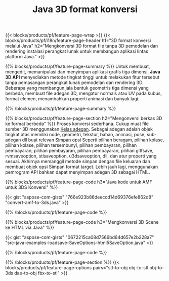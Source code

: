 ﻿---
title: Java 3D format konversi
url: /id/java/conversion/
description: Konversi 3D format amf 3ds amf ase att dae drc dxf fbx gltf jt obj ply rvm stl u3d usdz usd vrml x dengan beberapa baris kode Java melalui perpustakaan Java.
---
{{< blocks/products/pf/feature-page-wrap >}}
{{< blocks/products/pf/i18n/feature-page-header h1="3D format konversi melalui Java" h2="Mengkonversi 3D format file tanpa 3D pemodelan dan rendering instalasi perangkat lunak untuk membangun aplikasi lintas platform Java." >}}

{{% blocks/products/pf/feature-page-summary %}}
Untuk membuat, mengedit, memanipulasi dan menyimpan aplikasi grafis tiga dimensi, **Java 3D API** menyediakan metode tingkat tinggi untuk melakukan fitur tersebut tanpa pemasangan perangkat lunak pemodelan dan rendering 3D. Beberapa yang membangun jala bentuk geometris tiga dimensi yang berbeda, membuat file adegan 3D, mengatur normals atau UV pada kubus, format elemen, menambahkan properti animasi dan banyak lagi. 

{{% /blocks/products/pf/feature-page-summary %}}

{{% blocks/products/pf/feature-page-section h2="Mengonversi berkas 3D ke format berbeda" %}}
Proses konversi sederhana. Cukup muat file sumber 3D menggunakan [Kelas adegan](https://apireference.aspose.com/3d/java/com.aspose.threed/Scene). Sebagai adegan adalah objek tingkat atas memiliki node, geometri, tekstur, bahan, animasi, pose, sub-adegan dll buat relevan [Simpan opsi](https://apireference.aspose.com/3d/java/com.aspose.threed/SaveOptions) Seperti pilihan beragam, pilihan kolase, pilihan kolase, pilihan tersembunyi, pilihan pembayaran, pilihan pembayaran, pilihan pembayaran, pilihan pembayaran, pilihan gltfsave, rvmsaveoption, stlsaveoption, u3dsaveoption, dll, dan atur properti yang sesuai. Akhirnya memanggil metode simpan dengan file keluaran dan membuat objek opsi Simpan format target. Lebih jauh lagi, menggunakan pemrogram API bahkan dapat menyimpan adegan 3D sebagai HTML.


{{% blocks/products/pf/feature-page-code h3="Java kode untuk AMF untuk 3DS Konversi" %}}

{{< gist "aspose-com-gists" "766e923b86deeccd14d69376efe862d8" "convert-amf-to-3ds.java" >}}

{{% /blocks/products/pf/feature-page-code %}}


{{% blocks/products/pf/feature-page-code h3="Mengkonversi 3D Scene ke HTML via Java" %}}

{{< gist "aspose-com-gists" "0672215ca08d7566bd64d657e2b228a7" "src-java-examples-loadsave-SaveOptions-html5SaveOption.java" >}}

{{% /blocks/products/pf/feature-page-code %}}

{{% /blocks/products/pf/feature-page-section %}}
{{< blocks/products/pf/feature-page-options pairs="stl-to-obj obj-to-stl obj-to-3ds dae-to-obj fbx-to-stl" >}}